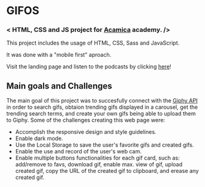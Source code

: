 # GIFOS
### < HTML, CSS and JS project for [Acamica](https://www.acamica.com) academy. />
This project includes the usage of HTML, CSS, Sass and JavaScript.

It was done with a "mobile first" aproach.

Visit the landing page and listen to the podcasts by clicking [here](https://rassaster.github.io/Gifos/)!

## Main goals and Challenges
The main goal of this project was to succesfully connect with the [Giphy API](https://developers.giphy.com/) in order to search gifs, obtaion trending gifs displayed in a carousel, get the trending search terms, and create your own gifs being able to upload them to Giphy.
Some of the challenges creating this web page were:
- Accomplish the responsive design and style guidelines.
- Enable dark mode.
- Use the Local Storage to save the user's favorite gifs and created gifs.
- Enable the use and record of the user's web cam.
- Enable multiple buttons functionalities for each gif card, such as: add/remove to favs, download gif, enable max. view of gif, upload created gif, copy the URL of the created gif to clipboard, and erease any created gif.
